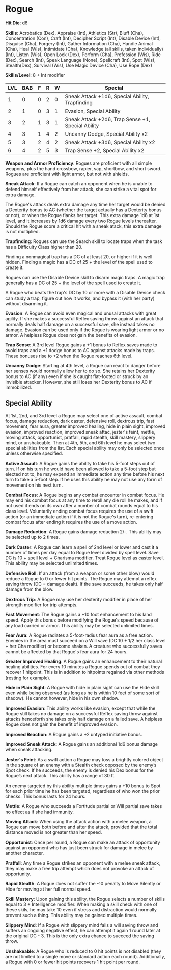 # Rogue

**Hit Die**: d6

**Skills**: Acrobatics (Dex), Appraise (Int), Athletics (Str), Bluff (Cha), Concentration (Con), Craft (Int), Decipher Script (Int), Disable Device (Int), Disguise (Cha), Forgery (Int), Gather Information (Cha), Handle Animal (Cha), Heal (Wis), Intimidate (Cha), Knowledge (all skills, taken individually) (Int), Listen (Wis), Open Lock (Dex), Perform (Cha), Profession (Wis), Ride (Dex), Search (Int), Speak Language (None), Spellcraft (Int), Spot (Wis), Stealth(Dex), Survival (Wis), Use Magic Device (Cha), Use Rope (Dex)

**Skills/Level**: 8 + Int modifier

LVL | BAB | F | R | W | Special 
--- | --- | - | - | - | ------- 
1   | 0   | 0 | 2 | 0 | Sneak Attack +1d6, Special Ability, Trapfinding
2   | 1   | 0 | 3 | 1 | Evasion, Special Ability
3   | 2   | 1 | 3 | 1 | Sneak Attack +2d6, Trap Sense +1, Special Ability  
4   | 3   | 1 | 4 | 2 | Uncanny Dodge, Special Ability x2
5   | 3   | 2 | 4 | 2 | Sneak Attack +3d6, Special Ability x2
6   | 4   | 2 | 5 | 3 | Trap Sense +2, Special Ability x2

**Weapon and Armor Proficiency**: Rogues are proficient with all simple weapons, plus the hand crossbow, rapier, sap, shortbow, and short sword. Rogues are proficient with light armor, but not with shields.

**Sneak Attack**: If a Rogue can catch an opponent when he is unable to defend himself effectively from her attack, she can strike a vital spot for extra damage. 

The Rogue's attack deals extra damage any time her target would be denied a Dexterity bonus to AC (whether the target actually has a Dexterity bonus or not), or when the Rogue flanks her target. This extra damage 1d6 at 1st level, and it increases by 1d6 damage every two Rogue levels thereafter. Should the Rogue score a critical hit with a sneak atack, this extra damage is not multiplied.

**Trapfinding**: Rogues can use the Search skill to locate traps when the task has a Difficulty Class higher than 20. 

Finding a nonmagical trap has a DC of at least 20, or higher if it is well hidden. Finding a magic has a DC of 25 + the level of the spell used to create it.

Rogues can use the Disable Device skill to disarm magic traps. A magic trap generally has a DC of 25 + the level of the spell used to create it.

A Rogue who beats the trap's DC by 10 or more with a Disable Device check can study a trap, figure out how it works, and bypass it (with her party) without disarming it.

**Evasion**: A Rogue can avoid even magical and unusal attacks with great agility. If she makes a successful Reflex saving throw against an attack that normally deals half damage on a successful save, she instead takes no damage. Evasion can be used only if the Rogue is wearing light armor or no armor. A helpless Rogue does not gain the benefits of evasion.

**Trap Sense**: A 3rd level Rogue gains a +1 bonus to Reflex saves made to avoid traps and a +1 dodge bonus to AC against attacks made by traps. These bonuses rise to +2 when the Rogue reaches 6th level.

**Uncanny Dodge**: Starting at 4th level, a Rogue can react to danger before her senses would normally allow her to do so. She retains her Dexterity bonus to AC (if any) even if she is caught flat-footed or struck by an invisible attacker. However, she still loses her Dexterity bonus to AC if immobilized.

## Special Ability 

At 1st, 2nd, and 3rd level a Rogue may select one of active assault, combat focus, damage reduction, dark caster, defensive roll, dextrous trip, fast movement, fear aura, greater improved healing, hide in plain sight, improved evasion, improved reaction, improved sneak attac, jester's feint, mettle, moving attack, opportunist, pratfall, rapid stealth, skill mastery, slippery mind, or unshakeable. Then at 4th, 5th, and 6th level he may select two special abilities from the list. Each special ability may only be selected once unless otherwise specified.

**Active Assault**: A Rogue gains the ability to take his 5-foot steps out of turn. If on his turn he would have been allowed to take a 5-foot step but elected not to, he may expend an immediate action any time before his next turn to take a 5-foot step. If he uses this ability he may not use any form of movement on his next turn.

**Combat Focus**: A Rogue begins any combat encounter in combat focus. He may end his combat focus at any time to reroll any die roll he makes, and if not used it ends on its own after a number of combat rounds equal to his class level. Voluntarily ending combat focus requires the use of a swift action (or an immediate action if it is not the Rogue's turn), re-entering combat focus after ending it requires the use of a move action.

**Damage Reduction**: A Rogue gains damage reduction 2/-. This ability may be selected up to 2 times.

**Dark Caster**: A Rogue can learn a spell of 2nd level or lower and cast it a number of times per day equal to Rogue level divided by spell level. Save DC is 10 + spell level + Charisma modifier. Treat Rogue level as caster level. This ability may be selected unlimited times.

**Defensive Roll**: If an attack (from a weapon or some other blow) would reduce a Rogue to 0 or fewer hit points. The Rogue may attempt a reflex saving throw (DC = damage dealt). If the save succeeds, he takes only half damage from the blow.

**Dextrous Trip**: A Rogue may use her dexterity modifier in place of her strength modifier for trip attempts.

**Fast Movement**: The Rogue gains a +10 foot enhancement to his land speed. Apply this bonus before modifying the Rogue's speed because of any load carried or armor. This ability may be selected unlimited times.

**Fear Aura**: A Rogue radiates a 5-foot-radius fear aura as a free action. Enemies in the area must succeed on a Will save (DC 10 + 1/2 her class level + her Cha modifier) or become shaken. A creature who successfully saves cannot be affected by that Rogue's fear aura for 24 hours.

**Greater Improved Healing**: A Rogue gains an enhancement to their natural healing abilities. For every 10 minutes a Rogue spends out of combat they recover 1 hitpoint. This is in addition to hitpoints regained via other methods (resting for example).

**Hide in Plain Sight**: A Rogue with hide in plain sight can use the Hide skill even while being observed (as long as he is within 10 feet of some sort of shadow). He cannot however, hide in his own shadow.

**Improved Evasion**: This ability works like evasion, except that while the Rogue still takes no damage on a successful Reflex saving throw against attacks henceforth she takes only half damage on a failed save. A helpless Rogue does not gain the benefit of improved evasion.

**Improved Reaction**: A Rogue gains a +2 untyped initiative bonus.

**Improved Sneak Attack**: A Rogue gains an additional 1d6 bonus damage when sneak attacking.

**Jester's Feint**: As a swift action a Rogue may toss a brightly colored object in the square of an enemy with a Stealth check opposed by the enemy’s Spot check. If he succeeds, the enemy is denied his Dex bonus for the Rogue’s next attack. This ability has a range of 30 ft.

An enemy targeted by this ability multiple times gains a +10 bonus to Spot for each prior time he has been targeted, regardless of who won the prior checks. This bonus lasts for 24 hours.

**Mettle**: A Rogue who succeeds a Fortitude partial or Will partial save takes no effect as if she had immunity.

**Moving Attack**: When using the attack action with a melee weapon, a Rogue can move both before and after the attack, provided that the total distance moved is not greater than her speed.

**Opportunist**: Once per round, a Rogue can make an attack of opportunity against an opponent who has just been struck for damage in melee by another character.

**Pratfall**: Any time a Rogue strikes an opponent with a melee sneak attack, they may make a free trip attempt which does not provoke an attack of opportunity.

**Rapid Stealth**: A Rogue does not suffer the -10 penalty to Move Silently or Hide for moving at her full normal speed.

**Skill Mastery**: Upon gaining this ability, the Rogue selects a number of skills equal to 3 + Intelligence modifier. When making a skill check with one of these skils, he may take 10 even if stress and distraction would normally prevent such a thing. This ability may be gained multiple times.

**Slippery Mind**: If a Rogue with slippery mind fails a will saving throw and suffers an ongoing negative effect, he can attempt it again 1 round later at the original DC - 3. This is the only extra chance to succeed the saving throw.

**Unshakeable**: A Rogue who is reduced to 0 hit points is not disabled (they are not limited to a single move or standard action each round). Additionally, a Rogue with 0 or fewer hit points recovers 1 hit point per round. 
